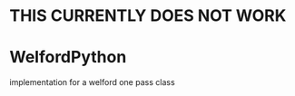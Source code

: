 # THIS CURRENTLY DOES NOT WORK



WelfordPython
=============


implementation for a welford one pass class
